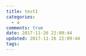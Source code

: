 ```yaml
---
title: test1
categories:
  - a
comments: true
date: 2017-11-26 22:09:44
updated: 2017-11-26 22:09:44
tags:
---
```

